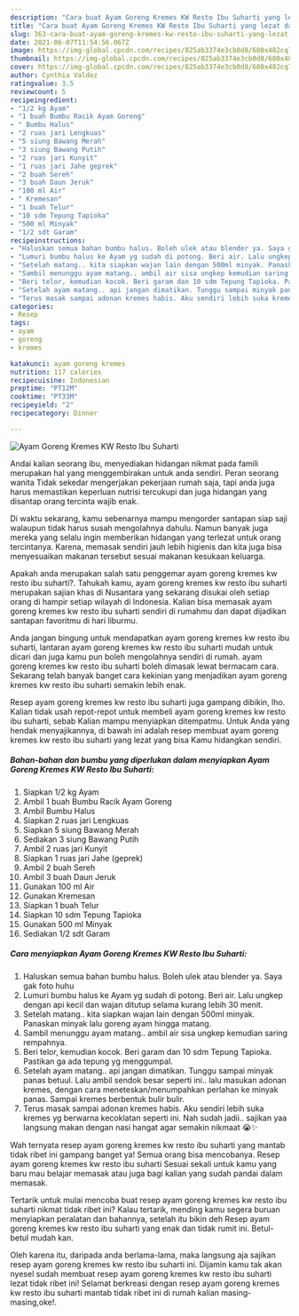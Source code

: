 ```yaml
---
description: "Cara buat Ayam Goreng Kremes KW Resto Ibu Suharti yang lezat dan Mudah Dibuat"
title: "Cara buat Ayam Goreng Kremes KW Resto Ibu Suharti yang lezat dan Mudah Dibuat"
slug: 363-cara-buat-ayam-goreng-kremes-kw-resto-ibu-suharti-yang-lezat-dan-mudah-dibuat
date: 2021-06-07T11:54:56.067Z
image: https://img-global.cpcdn.com/recipes/825ab3374e3cb0d8/680x482cq70/ayam-goreng-kremes-kw-resto-ibu-suharti-foto-resep-utama.jpg
thumbnail: https://img-global.cpcdn.com/recipes/825ab3374e3cb0d8/680x482cq70/ayam-goreng-kremes-kw-resto-ibu-suharti-foto-resep-utama.jpg
cover: https://img-global.cpcdn.com/recipes/825ab3374e3cb0d8/680x482cq70/ayam-goreng-kremes-kw-resto-ibu-suharti-foto-resep-utama.jpg
author: Cynthia Valdez
ratingvalue: 3.5
reviewcount: 5
recipeingredient:
- "1/2 kg Ayam"
- "1 buah Bumbu Racik Ayam Goreng"
- " Bumbu Halus"
- "2 ruas jari Lengkuas"
- "5 siung Bawang Merah"
- "3 siung Bawang Putih"
- "2 ruas jari Kunyit"
- "1 ruas jari Jahe geprek"
- "2 buah Sereh"
- "3 buah Daun Jeruk"
- "100 ml Air"
- " Kremesan"
- "1 buah Telur"
- "10 sdm Tepung Tapioka"
- "500 ml Minyak"
- "1/2 sdt Garam"
recipeinstructions:
- "Haluskan semua bahan bumbu halus. Boleh ulek atau blender ya. Saya gak foto huhu"
- "Lumuri bumbu halus ke Ayam yg sudah di potong. Beri air. Lalu ungkep dengan api kecil dan wajan ditutup selama kurang lebih 30 menit."
- "Setelah matang.. kita siapkan wajan lain dengan 500ml minyak. Panaskan minyak lalu goreng ayam hingga matang."
- "Sambil menunggu ayam matang.. ambil air sisa ungkep kemudian saring rempahnya."
- "Beri telor, kemudian kocok. Beri garam dan 10 sdm Tepung Tapioka. Pastikan ga ada tepung yg menggumpal."
- "Setelah ayam matang.. api jangan dimatikan. Tunggu sampai minyak panas betuul. Lalu ambil sendok besar seperti ini.. lalu masukan adonan kremes, dengan cara meneteskan/menumpahkan perlahan ke minyak panas. Sampai kremes berbentuk bulir bulir."
- "Terus masak sampai adonan kremes habis. Aku sendiri lebih suka kremes yg berwarna kecoklatan seperti ini. Nah sudah jadii.. sajikan yaa langsung makan dengan nasi hangat agar semakin nikmaat 😭✨"
categories:
- Resep
tags:
- ayam
- goreng
- kremes

katakunci: ayam goreng kremes 
nutrition: 117 calories
recipecuisine: Indonesian
preptime: "PT12M"
cooktime: "PT33M"
recipeyield: "2"
recipecategory: Dinner

---
```



![Ayam Goreng Kremes KW Resto Ibu Suharti](https://img-global.cpcdn.com/recipes/825ab3374e3cb0d8/680x482cq70/ayam-goreng-kremes-kw-resto-ibu-suharti-foto-resep-utama.jpg)

Andai kalian seorang ibu, menyediakan hidangan nikmat pada famili merupakan hal yang menggembirakan untuk anda sendiri. Peran seorang  wanita Tidak sekedar mengerjakan pekerjaan rumah saja, tapi anda juga harus memastikan keperluan nutrisi tercukupi dan juga hidangan yang disantap orang tercinta wajib enak.

Di waktu  sekarang, kamu sebenarnya mampu mengorder santapan siap saji walaupun tidak harus susah mengolahnya dahulu. Namun banyak juga mereka yang selalu ingin memberikan hidangan yang terlezat untuk orang tercintanya. Karena, memasak sendiri jauh lebih higienis dan kita juga bisa menyesuaikan makanan tersebut sesuai makanan kesukaan keluarga. 



Apakah anda merupakan salah satu penggemar ayam goreng kremes kw resto ibu suharti?. Tahukah kamu, ayam goreng kremes kw resto ibu suharti merupakan sajian khas di Nusantara yang sekarang disukai oleh setiap orang di hampir setiap wilayah di Indonesia. Kalian bisa memasak ayam goreng kremes kw resto ibu suharti sendiri di rumahmu dan dapat dijadikan santapan favoritmu di hari liburmu.

Anda jangan bingung untuk mendapatkan ayam goreng kremes kw resto ibu suharti, lantaran ayam goreng kremes kw resto ibu suharti mudah untuk dicari dan juga kamu pun boleh mengolahnya sendiri di rumah. ayam goreng kremes kw resto ibu suharti boleh dimasak lewat bermacam cara. Sekarang telah banyak banget cara kekinian yang menjadikan ayam goreng kremes kw resto ibu suharti semakin lebih enak.

Resep ayam goreng kremes kw resto ibu suharti juga gampang dibikin, lho. Kalian tidak usah repot-repot untuk membeli ayam goreng kremes kw resto ibu suharti, sebab Kalian mampu menyiapkan ditempatmu. Untuk Anda yang hendak menyajikannya, di bawah ini adalah resep membuat ayam goreng kremes kw resto ibu suharti yang lezat yang bisa Kamu hidangkan sendiri.

<!--inarticleads1-->

##### Bahan-bahan dan bumbu yang diperlukan dalam menyiapkan Ayam Goreng Kremes KW Resto Ibu Suharti:

1. Siapkan 1/2 kg Ayam
1. Ambil 1 buah Bumbu Racik Ayam Goreng
1. Ambil  Bumbu Halus
1. Siapkan 2 ruas jari Lengkuas
1. Siapkan 5 siung Bawang Merah
1. Sediakan 3 siung Bawang Putih
1. Ambil 2 ruas jari Kunyit
1. Siapkan 1 ruas jari Jahe (geprek)
1. Ambil 2 buah Sereh
1. Ambil 3 buah Daun Jeruk
1. Gunakan 100 ml Air
1. Gunakan  Kremesan
1. Siapkan 1 buah Telur
1. Siapkan 10 sdm Tepung Tapioka
1. Gunakan 500 ml Minyak
1. Sediakan 1/2 sdt Garam




<!--inarticleads2-->

##### Cara menyiapkan Ayam Goreng Kremes KW Resto Ibu Suharti:

1. Haluskan semua bahan bumbu halus. Boleh ulek atau blender ya. Saya gak foto huhu
1. Lumuri bumbu halus ke Ayam yg sudah di potong. Beri air. Lalu ungkep dengan api kecil dan wajan ditutup selama kurang lebih 30 menit.
1. Setelah matang.. kita siapkan wajan lain dengan 500ml minyak. Panaskan minyak lalu goreng ayam hingga matang.
1. Sambil menunggu ayam matang.. ambil air sisa ungkep kemudian saring rempahnya.
1. Beri telor, kemudian kocok. Beri garam dan 10 sdm Tepung Tapioka. Pastikan ga ada tepung yg menggumpal.
1. Setelah ayam matang.. api jangan dimatikan. Tunggu sampai minyak panas betuul. Lalu ambil sendok besar seperti ini.. lalu masukan adonan kremes, dengan cara meneteskan/menumpahkan perlahan ke minyak panas. Sampai kremes berbentuk bulir bulir.
1. Terus masak sampai adonan kremes habis. Aku sendiri lebih suka kremes yg berwarna kecoklatan seperti ini. Nah sudah jadii.. sajikan yaa langsung makan dengan nasi hangat agar semakin nikmaat 😭✨




Wah ternyata resep ayam goreng kremes kw resto ibu suharti yang mantab tidak ribet ini gampang banget ya! Semua orang bisa mencobanya. Resep ayam goreng kremes kw resto ibu suharti Sesuai sekali untuk kamu yang baru mau belajar memasak atau juga bagi kalian yang sudah pandai dalam memasak.

Tertarik untuk mulai mencoba buat resep ayam goreng kremes kw resto ibu suharti nikmat tidak ribet ini? Kalau tertarik, mending kamu segera buruan menyiapkan peralatan dan bahannya, setelah itu bikin deh Resep ayam goreng kremes kw resto ibu suharti yang enak dan tidak rumit ini. Betul-betul mudah kan. 

Oleh karena itu, daripada anda berlama-lama, maka langsung aja sajikan resep ayam goreng kremes kw resto ibu suharti ini. Dijamin kamu tak akan nyesel sudah membuat resep ayam goreng kremes kw resto ibu suharti lezat tidak ribet ini! Selamat berkreasi dengan resep ayam goreng kremes kw resto ibu suharti mantab tidak ribet ini di rumah kalian masing-masing,oke!.

